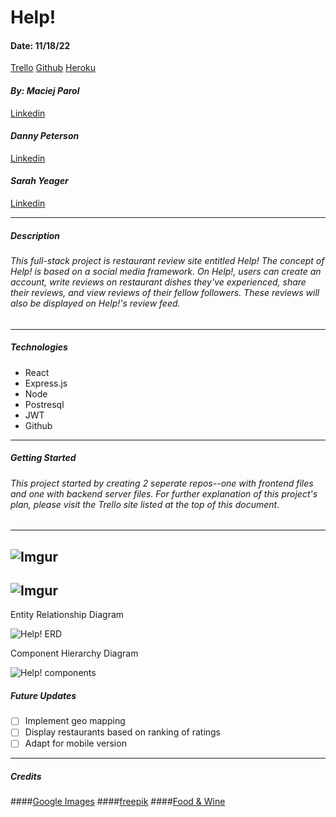 # Help!

#### Date: 11/18/22

[Trello](https://trello.com/b/CTPSGjON/help)
[Github](https://github.com/Codetitude/Help-)
[Heroku](https://www.heroku.com/)

#### **_By: Maciej Parol_**

[Linkedin](https://www.linkedin.com/in/maciej-parol-/)

#### **_Danny Peterson_**

[Linkedin](https://www.linkedin.com/in/danny-peterson-/)

#### **_Sarah Yeager_**

[Linkedin](https://www.linkedin.com/in/sarahkyeager/)

---

##### **_Description_**

###### This full-stack project is restaurant review site entitled Help! The concept of Help! is based on a social media framework. On Help!, users can create an account, write reviews on restaurant dishes they've experienced, share their reviews, and view reviews of their fellow followers. These reviews will also be displayed on Help!'s review feed. 

---

##### **_Technologies_**

- React
- Express.js
- Node
- Postresql
- JWT
- Github

---

##### **_Getting Started_**

###### This project started by creating 2 seperate repos--one with frontend files and one with backend server files. For further explanation of this project's plan, please visit the Trello site listed at the top of this document.

---

## ![Imgur](https://external-content.duckduckgo.com/iu/?u=http%3A%2F%2Fimg.talkandroid.com%2Fuploads%2F2014%2F06%2Fhelp.jpg&f=1&nofb=1&ipt=48bf0a290b9077fbb752265dc8b123c32badc40d9e99b2fada34e336a7a65fab&ipo=images)

## ![Imgur](https://www.foodandwine.com/thmb/yeuW0ewIE4ID9cw_s8PEijl1l0U=/2000x1333/filters:fill(auto,1)/cell-phones-in-restaurants-FT-BLOG0921-b53acc5d3ce14f548d2e0ff0868be6cd.jpg)

<figcaption>Entity Relationship Diagram</figcaption>

![Help! ERD](https://user-images.githubusercontent.com/95553482/200982376-78cbe373-cdac-441c-a9e5-2c5e88d33e68.jpg)

<figcaption>Component Hierarchy Diagram</figcaption>

![Help! components](https://user-images.githubusercontent.com/95553482/200982295-0b190514-6c2b-4bb9-9d33-8dfa727c523d.jpg)



##### **_Future Updates_**

- [ ] Implement geo mapping
- [ ] Display restaurants based on ranking of ratings
- [ ] Adapt for mobile version

---

##### **_Credits_**

####[Google Images](https://www.google.com/)
####[freepik](https://www.freepik.com/)
####[Food & Wine](https://www.foodandwine.com/)

